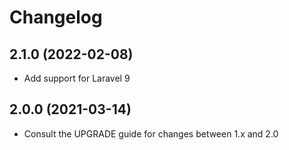 # Changelog

## 2.1.0 (2022-02-08)

- Add support for Laravel 9

## 2.0.0 (2021-03-14)

- Consult the UPGRADE guide for changes between 1.x and 2.0
